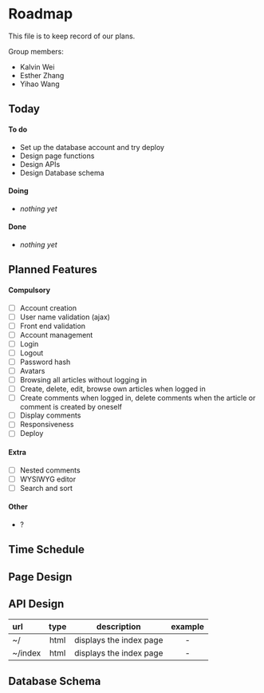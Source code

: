# Roadmap

This file is to keep record of our plans.

Group members:
- Kalvin Wei
- Esther Zhang
- Yihao Wang

## Today

#### To do
- Set up the database account and try deploy
- Design page functions
- Design APIs
- Design Database schema

#### Doing
- *nothing yet*

#### Done
- *nothing yet*

## Planned Features
#### Compulsory
- [ ] Account creation
- [ ] User name validation (ajax)
- [ ] Front end validation
- [ ] Account management
- [ ] Login
- [ ] Logout
- [ ] Password hash
- [ ] Avatars
- [ ] Browsing all articles without logging in
- [ ] Create, delete, edit, browse own articles when logged in
- [ ] Create comments when logged in, delete comments when the article or comment is created by oneself
- [ ] Display comments
- [ ] Responsiveness
- [ ] Deploy

#### Extra
- [ ] Nested comments
- [ ] WYSIWYG editor
- [ ] Search and sort

#### Other
- ?

## Time Schedule

## Page Design



## API Design
| url | type | description | example |
|:---|:---:|:---:|:---:|
| ~/ | html | displays the index page | - |
| ~/index | html | displays the index page | - | 

## Database Schema

